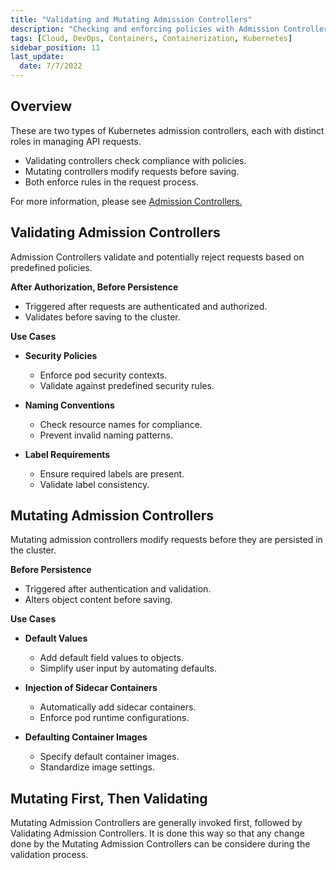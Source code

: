 ```yaml
---
title: "Validating and Mutating Admission Controllers"
description: "Checking and enforcing policies with Admission Controllers"
tags: [Cloud, DevOps, Containers, Containerization, Kubernetes]
sidebar_position: 11
last_update:
  date: 7/7/2022
---
```



## Overview  

These are two types of Kubernetes admission controllers, each with distinct roles in managing API requests.  

- Validating controllers check compliance with policies.  
- Mutating controllers modify requests before saving.  
- Both enforce rules in the request process.  

For more information, please see [Admission Controllers.](/docs/015-Containerization/033-Microservice-Vulnerabilities/010-Admission-Controllers.md)

## Validating Admission Controllers  

Admission Controllers validate and potentially reject requests based on predefined policies.  

**After Authorization, Before Persistence**  

  - Triggered after requests are authenticated and authorized.  
  - Validates before saving to the cluster.  

**Use Cases**  

- **Security Policies**  
  - Enforce pod security contexts.  
  - Validate against predefined security rules.  

- **Naming Conventions**  
  - Check resource names for compliance.  
  - Prevent invalid naming patterns.  

- **Label Requirements**  
  - Ensure required labels are present.  
  - Validate label consistency.  

## Mutating Admission Controllers  

Mutating admission controllers modify requests before they are persisted in the cluster.  

**Before Persistence**  

  - Triggered after authentication and validation.  
  - Alters object content before saving.  

**Use Cases**  

- **Default Values**  
  - Add default field values to objects.  
  - Simplify user input by automating defaults.  

- **Injection of Sidecar Containers**  
  - Automatically add sidecar containers.  
  - Enforce pod runtime configurations.  

- **Defaulting Container Images**  
  - Specify default container images.  
  - Standardize image settings.  

## Mutating First, Then Validating  

Mutating Admission Controllers are generally invoked first, followed by Validating Admission Controllers. It is done this way so that any change done by the Mutating Admission Controllers can be considere during the validation process.

